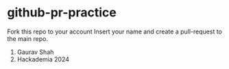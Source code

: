 # github-pr-practice
Fork this repo to your account
Insert your name and create a pull-request to the main repo.

1. Gaurav Shah
2. Hackademia 2024
